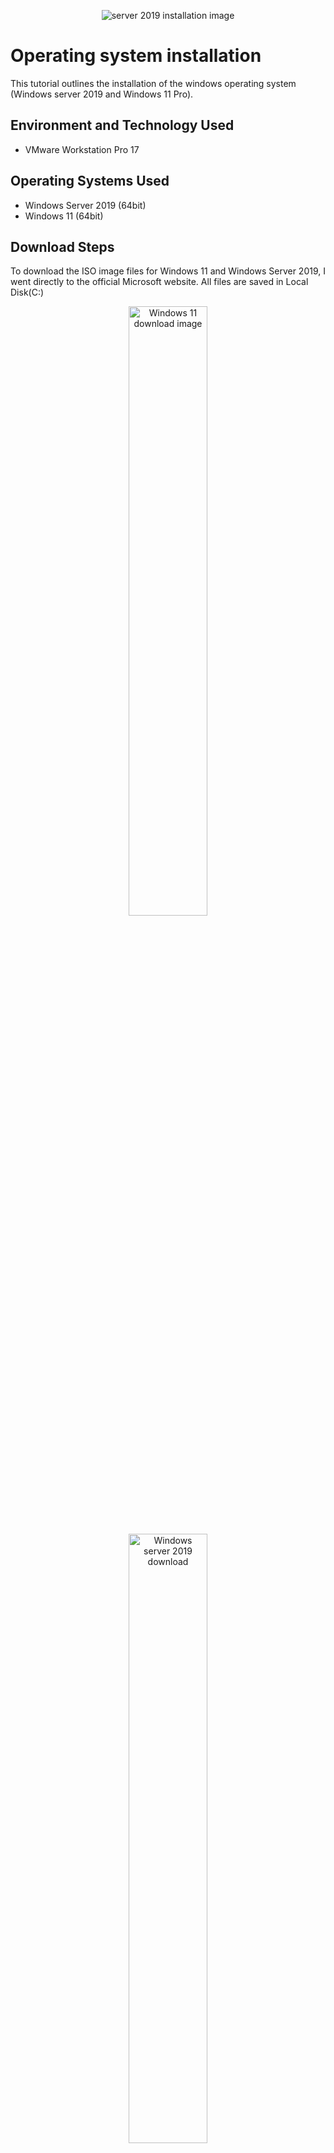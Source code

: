 <p align="center">
<img src="https://i.imgur.com/dwVGCXG.png" alt="server 2019 installation image"/>
</p>

<h1>Operating system installation</h1>
This tutorial outlines the installation of the windows operating system (Windows server 2019 and Windows 11 Pro).<br />

<h2>Environment and Technology Used</h2>

- VMware Workstation Pro 17

<h2>Operating Systems Used </h2>

- Windows Server 2019 (64bit)
- Windows 11</b> (64bit)

<h2>Download Steps</h2>
<p>
To download the ISO image files for Windows 11 and Windows Server 2019, I went directly to the official Microsoft website. All files are saved in Local Disk(C:)
</p>

<p align="center"><img src="https://i.imgur.com/9AEAv4A.png" height="50%" width="50%" alt="Windows 11 download image"/> </p> 

<p align="center"><img src="https://i.imgur.com/CuCkwSG.png" height="50%" width="50%" alt="Windows server 2019 download"/></p>

<h2>Installation Steps (Windows Server 2019)</h2>

<p>1. To install the downloaded ISO image files on VMware workstation pro 17, I opened VMWare, I clicked on Create a new virtual machine. Then selected Typical (Recommended) and clicked NEXT. </p>
<p>
<p align="center"><img src="https://i.imgur.com/XhUk11z.png" height="50%" width="50%" alt="image"/>
<p align="center"><img src="https://i.imgur.com/Zg1DvWj.png" height="50%" width="50%" alt="image"/>
  
</p>2. On the “Guest Operating System Installation” page, selected the “I will install the operating system later” option and proceed to the next page by clicking NEXT.</p>
<p align="center"><img src="https://i.imgur.com/OwMC7tH.png" height="50%" width="50%" alt="image"/>
  
<p>3. On the “Select a Guest Operating System”, picked “Microsoft windows” and also choose the version you are trying installing, then clicked NEXT.<p>
<p align="center"><img src="https://i.imgur.com/eiHP4T7.png" height="50%" width="50%" alt="image"/>
  
<p>4. On the “Name the Virtual Machine” page, named my Vm(descriptive preferrably) and clicked browse to select the Windows Servers 2019 file where its downloaded, then clicked NEXT.<p>
<p align="center"><img src="https://i.imgur.com/Ss1GxdB.png" height="50%" width="50%" alt="image"/>
  
<p>5. On the “Specify Disk Capacity” page, I left it as  60GB which is the recommended size for windows server 2019 and selected the “Split virtual disk into multiple files” option , then NEXT.<p>
<p align="center"><img src="https://i.imgur.com/7ARUj1o.png" height="50%" width="50%" alt="image"/>
  
<p>6. On the “Ready to Create Virtual Machine” Clicked FINISH to create the virtual machine.<p>
<p align="center"><img src="https://i.imgur.com/d88X5T4.png" height="50%" width="50%" alt="image"/>
  
<p>7. On the “Windows setup” page, Selected the language to install, time and currency format and keyboard input method and clicked NEXT.<p>
<p align="center"><img src="https://i.imgur.com/Z1xCuTo.png" height="50%" width="50%" alt="image"/>
  
<p>8. On the next page, clicked INSTALL NOW.<p>
<p align="center"><img src="https://i.imgur.com/bu20JMS.png" height="50%" width="50%" alt="image"/>
  
<p>9. On the “Select the operating system you want to install” page,  chose “Standard evaluation Desktop experience” and clicked NEXT. This was followed by the Installing Windows page</p>
<p align="center"><img src="https://i.imgur.com/cP6XeN6.png" height="50%" width="50%" alt="image"/>
  
<p>10. After windows is installed, I was greeted with the customize settings page, where you are required to input a desired password. After this is done, clicked FINISH.</p>
<p align="center"><img src="https://i.imgur.com/ZcLAT1N.png" height="50%" width="50%" alt="image"/>
  
<br> 
<br> 
<br> 

<h2>Installation Steps (Windows 11)</h2>
<p>1. To install the downloaded Window 11 ISO image files on VMware workstation pro 17 is almost like the same steps with WIndows server 2019. I opened VMWare, clicked on Create a new virtual machine. Then selected Typical (Recommended) and clicked NEXT. </p>
<p>
<p align="center"><img src="https://i.imgur.com/XhUk11z.png" height="50%" width="50%" alt="image"/>
<p align="center"><img src="https://i.imgur.com/Zg1DvWj.png" height="50%" width="50%" alt="image"/>

<p> 2. On the “Guest Operating System Installation” page, clicked on browse to selected the Windows 11 pro Iso Image file and then proceeded to the next page by clicking NEXT.</p>
<p align="center"><img src="https://i.imgur.com/wxwfNPt.png" height="50%" width="50%" alt="image"/>

<p>3. On the next page, you name (descriptive preferrably) the Virtual machine you are installing and after this, then clicked NEXT.</p>
<p align="center"><img src="https://i.imgur.com/e20R7V7.png" height="50%" width="50%" alt="image"/>

<p>4. From the “Encrypted Information” page, selected “only the files needed to support a TPM are encrypted.(.nvram, .vmss, .vmem, .vmx, .vmsn)”. Then input a desired password and checked the “Remember the password on this machine in Credential Manager” and clicked NEXT.</p>
<p align="center"><img src="https://i.imgur.com/iFRkVeA.png" height="50%" width="50%" alt="image"/>

<p>5. While on the “Specify Disk Capacity” page, left the disk size as 64GB and select “split virtual disk into multiple files” then clicked NEXT.</p>
<p align="center"><img src="https://i.imgur.com/6jMIB9v.png" height="50%" width="50%" alt="image"/>

<p>6. Clicked FINISH to create the virtual machine and start installing windows 11 x64.</p>
<p align="center"><img src="https://i.imgur.com/SZLGIvJ.png" height="50%" width="50%" alt="image"/>

<br> 


